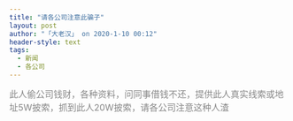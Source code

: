 ```yaml
---
title: "请各公司注意此骗子"
layout: post
author: "「大老汉」 on 2020-1-10 00:12"
header-style: text
tags:
  - 新闻
  - 各公司
---
```


<head></head>
<body>
 <font color="#878787"><font face="Tahoma, &amp;quot"><font style="font-size:16px">此人偷公司钱财，各种资料，问同事借钱不还，提供此人真实线索或地址5W披索，抓到此人20W披索，请各公司注意这种人渣</font></font></font>
 <br> 
 <font color="#878787"><font face="Tahoma, &amp;quot"><font style="font-size:16px"><br> </font></font></font>
 <br>
</body>


